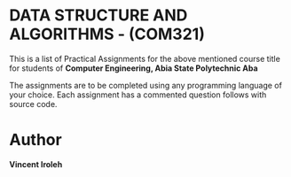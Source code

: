 # DATA STRUCTURE AND ALGORITHMS - (COM321)

This is a list of Practical Assignments for the above mentioned course title for students of **Computer Engineering, Abia State Polytechnic Aba**

The assignments are to be completed using any programming language of your choice.
Each assignment has a commented question follows with source code.

# Author 
__Vincent Iroleh__